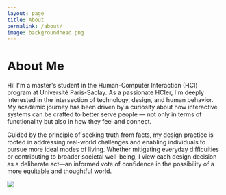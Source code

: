 ```yaml
---
layout: page
title: About
permalink: /about/
image: backgroundhead.png
---
```

  <h1>About Me</h1>
  
Hi! I'm a master's student in the Human-Computer Interaction (HCI) program at Université Paris-Saclay. As a passionate HCIer, I'm deeply interested in the intersection of technology, design, and human behavior. My academic journey has been driven by a curiosity about how interactive systems can be crafted to better serve people — not only in terms of functionality but also in how they feel and connect.

Guided by the principle of seeking truth from facts, my design practice is rooted in addressing real-world challenges and enabling individuals to pursue more ideal modes of living. Whether mitigating everyday difficulties or contributing to broader societal well-being, I view each design decision as a deliberate act—an informed vote of confidence in the possibility of a more equitable and thoughtful world.


![]({{site.baseurl}}/images/About.png)
